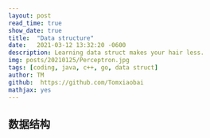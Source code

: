 ```yaml
---
layout: post
read_time: true
show_date: true
title:  "Data structure"
date:   2021-03-12 13:32:20 -0600
description: Learning data struct makes your hair less.
img: posts/20210125/Perceptron.jpg 
tags: [coding, java, c++, go, data struct]
author: TM
github:  https://github.com/Tomxiaobai
mathjax: yes
---
```

## 数据结构

